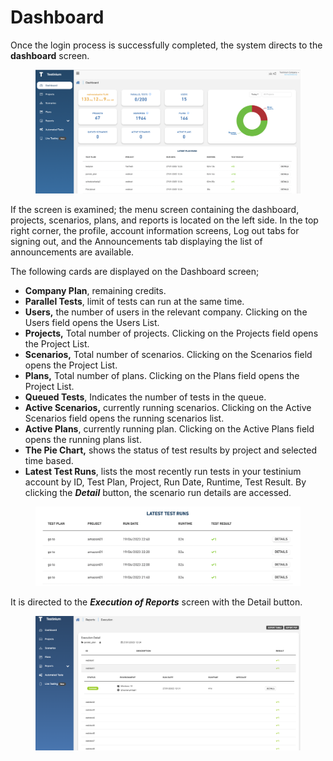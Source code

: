 # Dashboard

Once the login process is successfully completed, the system directs to the **dashboard** screen.

<figure><img src="../.gitbook/assets/Screenshot 2025-01-27 at 15.40.12.png" alt=""><figcaption></figcaption></figure>

If the screen is examined; the menu screen containing the dashboard, projects, scenarios, plans, and reports is located on the left side. In the top right corner, the profile, account information screens, Log out tabs for signing out, and the Announcements tab displaying the list of announcements are available.

The following cards are displayed on the Dashboard screen;

* **Company Plan**, remaining credits.
* **Parallel Tests**, limit of tests can run at the same time.
* **Users,** the number of users in the relevant company. Clicking on the Users field opens the Users List.
* **Projects,** Total number of projects. Clicking on the Projects field opens the Project List.
* **Scenarios,** Total number of scenarios. Clicking on the Scenarios field opens the Project List.
* **Plans,** Total number of plans. Clicking on the Plans field opens the Project List.
* **Queued Tests**, Indicates the number of tests in the queue.
* **Active Scenarios,** currently running scenarios. Clicking on the Active Scenarios field opens the running scenarios list.
* **Active Plans**, currently running plan. Clicking on the Active Plans field opens the running plans list.
* **The Pie Chart,** shows the status of test results by project and selected time based.
* **Latest Test Runs**, lists the most recently run tests in your testinium account by ID, Test Plan, Project, Run Date, Runtime, Test Result. By clicking the _**Detail**_ button, the scenario run details are accessed.

<figure><img src="../.gitbook/assets/Ekran Resmi 2023-06-19 22.45.57.png" alt=""><figcaption></figcaption></figure>

It is directed to the _**Execution of Reports**_ screen with the Detail button.

<figure><img src="../.gitbook/assets/Screenshot 2025-01-27 at 16.08.00.png" alt=""><figcaption></figcaption></figure>

